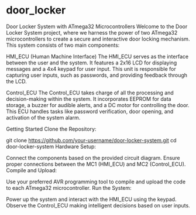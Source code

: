# door_locker
Door Locker System with ATmega32 Microcontrollers
Welcome to the Door Locker System project, where we harness the power of two ATmega32 microcontrollers to create a secure and interactive door locking mechanism. This system consists of two main components:

HMI_ECU (Human Machine Interface)
The HMI_ECU serves as the interface between the user and the system. It features a 2x16 LCD for displaying messages and a 4x4 keypad for user input. This unit is responsible for capturing user inputs, such as passwords, and providing feedback through the LCD.

Control_ECU
The Control_ECU takes charge of all the processing and decision-making within the system. It incorporates EEPROM for data storage, a buzzer for audible alerts, and a DC motor for controlling the door. This ECU handles tasks like password verification, door opening, and activation of the system alarm.

Getting Started
Clone the Repository:

git clone https://github.com/your-username/door-locker-system.git
cd door-locker-system
Hardware Setup:

Connect the components based on the provided circuit diagram.
Ensure proper connections between the MC1 (HMI_ECU) and MC2 (Control_ECU).
Compile and Upload:

Use your preferred AVR programming tool to compile and upload the code to each ATmega32 microcontroller.
Run the System:

Power up the system and interact with the HMI_ECU using the keypad.
Observe the Control_ECU making intelligent decisions based on user inputs.
